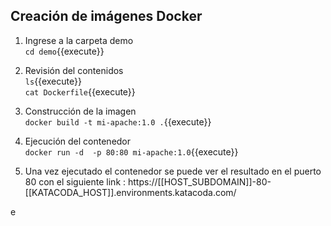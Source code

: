 
## Creación de imágenes Docker
1. Ingrese a la carpeta demo  
`cd demo`{{execute}}  

2. Revisión del contenidos  
`ls`{{execute}}    
`cat Dockerfile`{{execute}}  

3. Construcción  de la imagen  
`docker build -t mi-apache:1.0 .`{{execute}}  

4. Ejecución del contenedor  
`docker run -d  -p 80:80 mi-apache:1.0`{{execute}}  

5. Una vez ejecutado el contenedor se puede ver el resultado en el puerto 80 con el siguiente link : https://[[HOST_SUBDOMAIN]]-80-[[KATACODA_HOST]].environments.katacoda.com/  

e


